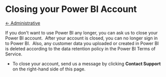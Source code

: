 <properties 
   pageTitle="Closing your Power BI Account"
   description="Closing your Power BI Account"
   services="powerbi" 
   documentationCenter="" 
   authors="pcw3187" 
   manager="mblythe" 
   editor=""
   tags=""/>
 
<tags
   ms.service="powerbi"
   ms.devlang="NA"
   ms.topic="article"
   ms.tgt_pltfrm="NA"
   ms.workload="powerbi"
   ms.date="10/14/2015"
   ms.author="v-pawrig"/>
# Closing your Power BI Account

[← Administrative](https://support.powerbi.com/knowledgebase/topics/63248-administrative)

If you don't want to use Power BI any longer, you can ask us to close your Power BI account.  After your account is closed, you can no longer sign in to Power BI.  Also, any customer data you uploaded or created in Power BI is deleted according to the data retention policy in the Power BI Terms of Service.

-   To close your account, send us a message by clicking **Contact Support** on the right-hand side of this page.

